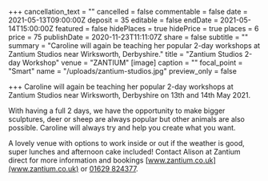 +++
cancellation_text = ""
cancelled = false
commentable = false
date = 2021-05-13T09:00:00Z
deposit = 35
editable = false
endDate = 2021-05-14T15:00:00Z
featured = false
hidePlaces = true
hidePrice = true
places = 6
price = 75
publishDate = 2020-11-23T11:11:07Z
share = false
subtitle = ""
summary = "Caroline will again be teaching her popular 2-day workshops at Zantium Studios near Wirksworth, Derbyshire."
title = "Zantium Studios 2-day Workshop"
venue = "ZANTIUM"
[image]
caption = ""
focal_point = "Smart"
name = "/uploads/zantium-studios.jpg"
preview_only = false

+++
Caroline will again be teaching her popular 2-day workshops at Zantium Studios near Wirksworth, Derbyshire on 13th and 14th May 2021. 

With having a full 2 days, we have the opportunity to make bigger sculptures, deer or sheep are always popular but other animals are also possible. Caroline will always try and help you create what you want.

A lovely venue with options to work inside or out if the weather is good, super lunches and afternoon cake included! Contact Alison at Zantium direct for more information and bookings [www.zantium.co.uk](www.zantium.co.uk) or [01629 824377](tel:01629824377).